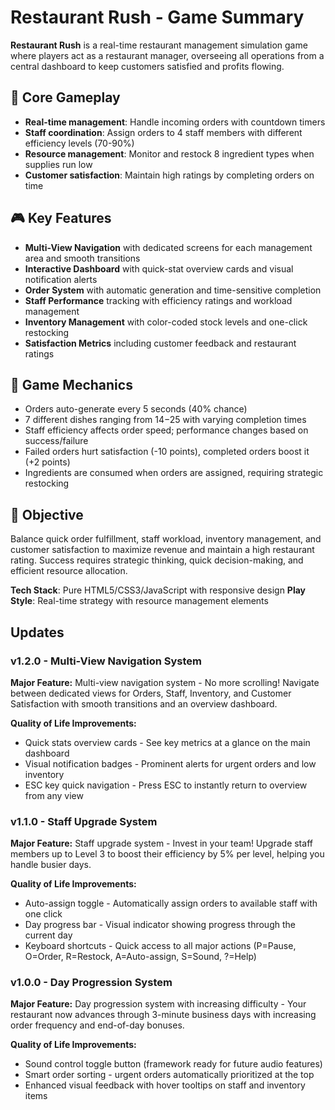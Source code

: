 # Restaurant Rush - Game Summary

**Restaurant Rush** is a real-time restaurant management simulation game where players act as a restaurant manager, overseeing all operations from a central dashboard to keep customers satisfied and profits flowing.

## 🎯 Core Gameplay
- **Real-time management**: Handle incoming orders with countdown timers
- **Staff coordination**: Assign orders to 4 staff members with different efficiency levels (70-90%)
- **Resource management**: Monitor and restock 8 ingredient types when supplies run low
- **Customer satisfaction**: Maintain high ratings by completing orders on time

## 🎮 Key Features
- **Multi-View Navigation** with dedicated screens for each management area and smooth transitions
- **Interactive Dashboard** with quick-stat overview cards and visual notification alerts
- **Order System** with automatic generation and time-sensitive completion
- **Staff Performance** tracking with efficiency ratings and workload management
- **Inventory Management** with color-coded stock levels and one-click restocking
- **Satisfaction Metrics** including customer feedback and restaurant ratings

## 🎲 Game Mechanics
- Orders auto-generate every 5 seconds (40% chance)
- 7 different dishes ranging from $14-$25 with varying completion times
- Staff efficiency affects order speed; performance changes based on success/failure
- Failed orders hurt satisfaction (-10 points), completed orders boost it (+2 points)
- Ingredients are consumed when orders are assigned, requiring strategic restocking

## 🎯 Objective
Balance quick order fulfillment, staff workload, inventory management, and customer satisfaction to maximize revenue and maintain a high restaurant rating. Success requires strategic thinking, quick decision-making, and efficient resource allocation.

**Tech Stack**: Pure HTML5/CSS3/JavaScript with responsive design
**Play Style**: Real-time strategy with resource management elements

## Updates

### v1.2.0 - Multi-View Navigation System
**Major Feature:** Multi-view navigation system - No more scrolling! Navigate between dedicated views for Orders, Staff, Inventory, and Customer Satisfaction with smooth transitions and an overview dashboard.

**Quality of Life Improvements:**
- Quick stats overview cards - See key metrics at a glance on the main dashboard
- Visual notification badges - Prominent alerts for urgent orders and low inventory
- ESC key quick navigation - Press ESC to instantly return to overview from any view

### v1.1.0 - Staff Upgrade System
**Major Feature:** Staff upgrade system - Invest in your team! Upgrade staff members up to Level 3 to boost their efficiency by 5% per level, helping you handle busier days.

**Quality of Life Improvements:**
- Auto-assign toggle - Automatically assign orders to available staff with one click
- Day progress bar - Visual indicator showing progress through the current day
- Keyboard shortcuts - Quick access to all major actions (P=Pause, O=Order, R=Restock, A=Auto-assign, S=Sound, ?=Help)

### v1.0.0 - Day Progression System
**Major Feature:** Day progression system with increasing difficulty - Your restaurant now advances through 3-minute business days with increasing order frequency and end-of-day bonuses.

**Quality of Life Improvements:**
- Sound control toggle button (framework ready for future audio features)
- Smart order sorting - urgent orders automatically prioritized at the top
- Enhanced visual feedback with hover tooltips on staff and inventory items
